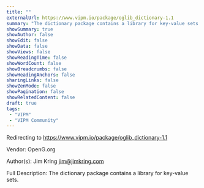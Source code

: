 ```yaml
---
title: ""
externalUrl: https://www.vipm.io/package/oglib_dictionary-1.1
summary: "The dictionary package contains a library for key-value sets.."
showSummary: true
showAuthor: false
showEdit: false
showData: false
showViews: false
showReadingTime: false
showWordCount: false
showBreadcrumbs: false
showHeadingAnchors: false
sharingLinks: false
showZenMode: false
showPagination: false
showRelatedContent: false
draft: true
tags:
 - "VIPM"
 - "VIPM Community"
---
```


Redirecting to https://www.vipm.io/package/oglib_dictionary-1.1

Vendor: OpenG.org

Author(s): Jim Kring <jim@jimkring.com>
 
Full Description:
The dictionary package contains a library for key-value sets.
